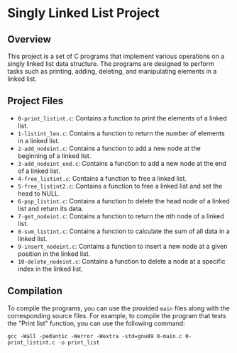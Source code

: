 # Singly Linked List Project

## Overview
This project is a set of C programs that implement various operations on a singly linked list data structure. The programs are designed to perform tasks such as printing, adding, deleting, and manipulating elements in a linked list.

## Project Files
- `0-print_listint.c`: Contains a function to print the elements of a linked list.
- `1-listint_len.c`: Contains a function to return the number of elements in a linked list.
- `2-add_nodeint.c`: Contains a function to add a new node at the beginning of a linked list.
- `3-add_nodeint_end.c`: Contains a function to add a new node at the end of a linked list.
- `4-free_listint.c`: Contains a function to free a linked list.
- `5-free_listint2.c`: Contains a function to free a linked list and set the head to NULL.
- `6-pop_listint.c`: Contains a function to delete the head node of a linked list and return its data.
- `7-get_nodeint.c`: Contains a function to return the nth node of a linked list.
- `8-sum_listint.c`: Contains a function to calculate the sum of all data in a linked list.
- `9-insert_nodeint.c`: Contains a function to insert a new node at a given position in the linked list.
- `10-delete_nodeint.c`: Contains a function to delete a node at a specific index in the linked list.

## Compilation
To compile the programs, you can use the provided `main` files along with the corresponding source files. For example, to compile the program that tests the "Print list" function, you can use the following command:
```shell
gcc -Wall -pedantic -Werror -Wextra -std=gnu89 0-main.c 0-print_listint.c -o print_list

